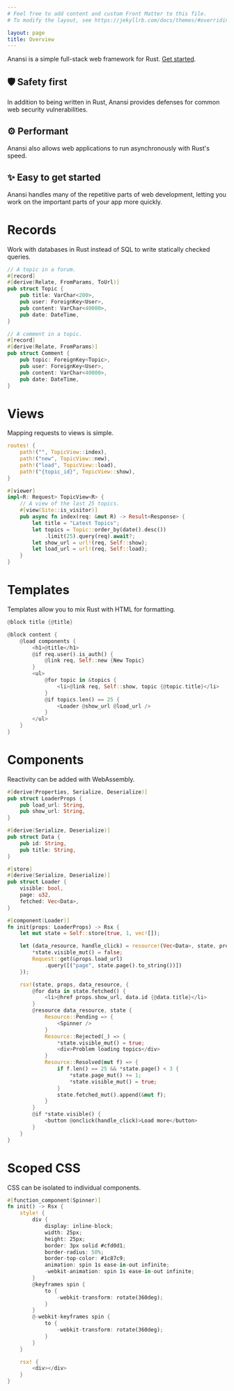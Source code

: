 ```yaml
---
# Feel free to add content and custom Front Matter to this file.
# To modify the layout, see https://jekyllrb.com/docs/themes/#overriding-theme-defaults

layout: page
title: Overview
---
```


Anansi is a simple full-stack web framework for Rust. [Get started](/anansi/start).

🛡️ Safety first
---------------

In addition to being written in Rust, Anansi provides defenses for common web security vulnerabilities.

⚙️  Performant
-------------

Anansi also allows web applications to run asynchronously with Rust's speed.

✨ Easy to get started
----------------------

Anansi handles many of the repetitive parts of web development, letting you work on the important parts of your app more quickly.

Records
=======

Work with databases in Rust instead of SQL to write statically checked queries.

```rust
// A topic in a forum.
#[record]
#[derive(Relate, FromParams, ToUrl)]
pub struct Topic {
    pub title: VarChar<200>,
    pub user: ForeignKey<User>,
    pub content: VarChar<40000>,
    pub date: DateTime,
}

// A comment in a topic.
#[record]
#[derive(Relate, FromParams)]
pub struct Comment {
    pub topic: ForeignKey<Topic>,
    pub user: ForeignKey<User>,
    pub content: VarChar<40000>,
    pub date: DateTime,
}
```

Views
=====

Mapping requests to views is simple.

```rust
routes! {
    path!("", TopicView::index),
    path!("new", TopicView::new),
    path!("load", TopicView::load),
    path!("{topic_id}", TopicView::show),
}
```

```rust
#[viewer]
impl<R: Request> TopicView<R> {
    // A view of the last 25 topics.
    #[view(Site::is_visitor)]
    pub async fn index(req: &mut R) -> Result<Response> {
        let title = "Latest Topics";
        let topics = Topic::order_by(date().desc())
    	    .limit(25).query(req).await?;
        let show_url = url!(req, Self::show);
        let load_url = url!(req, Self::load);
    }
}
```

Templates
=========

Templates allow you to mix Rust with HTML for formatting.

```rust
@block title {@title}

@block content {
    @load components {
        <h1>@title</h1>
        @if req.user().is_auth() {
            @link req, Self::new {New Topic}
        }
        <ul>
            @for topic in &topics {
    	        <li>@link req, Self::show, topic {@topic.title}</li>
            }
            @if topics.len() == 25 {
                <Loader @show_url @load_url />
            }
        </ul>
    }
}
```

Components
==========

Reactivity can be added with WebAssembly.

```rust
#[derive(Properties, Serialize, Deserialize)]
pub struct LoaderProps {
    pub load_url: String,
    pub show_url: String,
}

#[derive(Serialize, Deserialize)]
pub struct Data {
    pub id: String,
    pub title: String,
}

#[store]
#[derive(Serialize, Deserialize)]
pub struct Loader {
    visible: bool,
    page: u32,
    fetched: Vec<Data>,
}

#[component(Loader)]
fn init(props: LoaderProps) -> Rsx {
    let mut state = Self::store(true, 1, vec![]);

    let (data_resource, handle_click) = resource!(Vec<Data>, state, props, {
        *state.visible_mut() = false;
        Request::get(&props.load_url)
            .query([("page", state.page().to_string())])
    });

    rsx!(state, props, data_resource, {
        @for data in state.fetched() {
            <li>@href props.show_url, data.id {@data.title}</li>
        }
        @resource data_resource, state {
            Resource::Pending => {
                <Spinner />
            }
            Resource::Rejected(_) => {
                *state.visible_mut() = true;
                <div>Problem loading topics</div>
            }
            Resource::Resolved(mut f) => {
                if f.len() == 25 && *state.page() < 3 {
                    *state.page_mut() += 1;
                    *state.visible_mut() = true;
                }
                state.fetched_mut().append(&mut f);
            }
        }
        @if *state.visible() {
            <button @onclick(handle_click)>Load more</button>
        }       
    }
}
```

Scoped CSS
==========

CSS can be isolated to individual components.

```rust
#[function_component(Spinner)]
fn init() -> Rsx {
    style! {
        div {
            display: inline-block;
            width: 25px;
            height: 25px;
            border: 3px solid #cfd0d1;
            border-radius: 50%;
            border-top-color: #1c87c9;
            animation: spin 1s ease-in-out infinite;
            -webkit-animation: spin 1s ease-in-out infinite;
        }
        @keyframes spin {
            to {
                -webkit-transform: rotate(360deg);
            }
        }
        @-webkit-keyframes spin {
            to {
                -webkit-transform: rotate(360deg);
            }
        }
    }

    rsx! {
        <div></div>
    }
}
```
